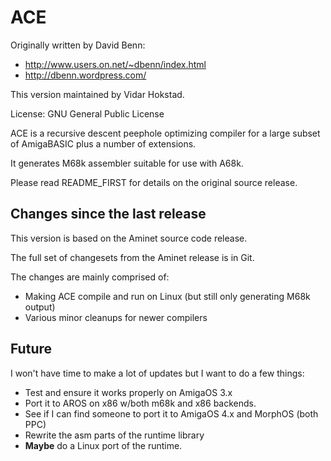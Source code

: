 
ACE
===

Originally written by David Benn:
 * http://www.users.on.net/~dbenn/index.html
 * http://dbenn.wordpress.com/

This version maintained by Vidar Hokstad.

License: GNU General Public License

ACE is a recursive descent peephole optimizing compiler for a large subset of AmigaBASIC
plus a number of extensions.

It generates M68k assembler suitable for use with A68k.

Please read README_FIRST for details on the original source release.

## Changes since the last release ##

This version is based on the Aminet source code release.

The full set of changesets from the Aminet release is in Git.

The changes are mainly comprised of:

 * Making ACE compile and run on Linux (but still only generating M68k output)
 * Various minor cleanups for newer compilers

## Future ##

I won't have time to make a lot of updates but I want to do a few things:

 * Test and ensure it works properly on AmigaOS 3.x
 * Port it to AROS on x86 w/both m68k and x86 backends.
 * See if I can find someone to port it to AmigaOS 4.x and MorphOS (both PPC)
 * Rewrite the asm parts of the runtime library
 * **Maybe** do a Linux port of the runtime.
 



